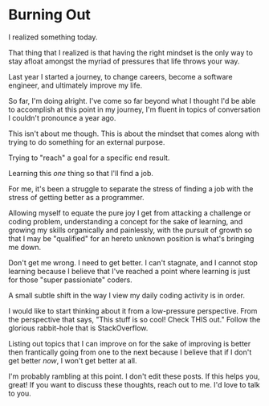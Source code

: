 # Burning Out

I realized something today.

That thing that I realized is that having the right mindset is the only way to
stay afloat amongst the myriad of pressures that life throws your way.

Last year I started a journey, to change careers, become a software engineer,
and ultimately improve my life.

So far, I'm doing alright. I've come so far beyond what I thought I'd be able to
accomplish at this point in my journey, I'm fluent in topics of conversation I
couldn't pronounce a year ago.

This isn't about me though. This is about the mindset that comes along with
trying to do something for an external purpose.

Trying to "reach" a goal for a specific end result.

Learning this _one_ thing so that I'll find a job.

For me, it's been a struggle to separate the stress of finding a job with the
stress of getting better as a programmer. 

Allowing myself to equate the pure joy I get from attacking a challenge or
coding problem, understanding a concept for the sake of learning, and growing my
skills organically and painlessly, with the pursuit of growth so that I may be
"qualified" for an hereto unknown position is what's bringing me down.

Don't get me wrong. I need to get better. I can't stagnate, and I cannot stop
learning because I believe that I've reached a point where learning is just for
those "super passioniate" coders. 

A small subtle shift in the way I view my daily coding activity is in order. 

I would like to start thinking about it from a low-pressure perspective. From
the perspective that says, "This stuff is so cool! Check THIS out." Follow the
glorious rabbit-hole that is StackOverflow.

Listing out topics that I can improve on for the sake of improving is better
then frantically going from one to the next because I believe that if I don't
get better _now_, I won't get better at all.

I'm probably rambling at this point. I don't edit these posts. If this helps
you, great! If you want to discuss these thoughts, reach out to me. I'd love to
talk to you.




